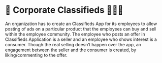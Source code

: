 # 🛒 Corporate Classifieds 👨🏻‍💻

An organization has to create an Classifieds App for its employees to allow posting 
of ads on a particular product that the employees can buy and sell within the 
employee community. The employee who posts an offer in Classifieds Application 
is a seller and an employee who shows interest is a consumer. Though the real 
selling doesn’t happen over the app, an engagement between the seller and the 
consumer is created, by liking/commenting to the offer. 
